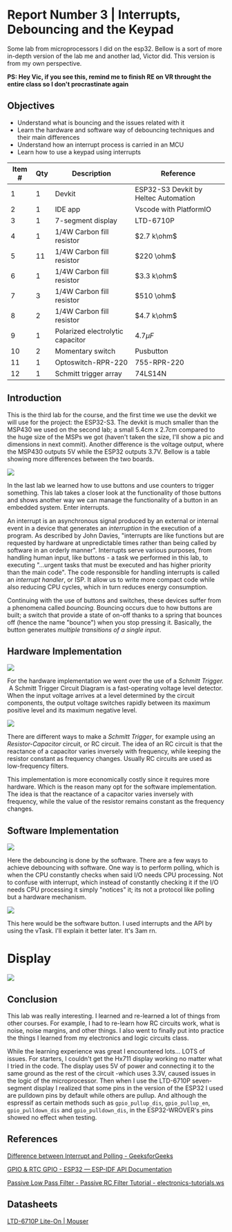 # Report Number 3 | Interrupts, Debouncing and the Keypad

Some lab from microprocessors I did on the esp32. Bellow is a sort of more in-depth version of the lab me and another lad, Victor did. This version is from my own perspective. 

**PS: Hey Vic, if you see this, remind me to finish RE on VR throught the entire class so I don't procrastinate again**

## Objectives

- Understand what is bouncing and the issues related with it
- Learn the hardware and software way of debouncing techniques and their main differences
- Understand how an interrupt process is carried in an MCU
- Learn how to use a keypad using interrupts

| Item # | Qty | Description | Reference |
| ---- | ---- | ---- | ---- |
| 1 | 1 | Devkit | ESP32-S3 Devkit by Heltec Automation |
| 2 | 1 | IDE app | Vscode with PlatformIO |
| 3 | 1 | 7-segment display | LTD-6710P |
| 4 | 1 | 1/4W Carbon fill resistor | $2.7 k\ohm$ |
| 5 | 11 | 1/4W Carbon fill resistor | $220 \ohm$ |
| 6 | 1 | 1/4W Carbon fill resistor | $3.3 k\ohm$ |
| 7 | 3 | 1/4W Carbon fill resistor | $510 \ohm$ |
| 8 | 2 | 1/4W Carbon fill resistor | $4.7 k\ohm$ |
| 9 | 1 | Polarized electrolytic capacitor | $4.7 \mu F$ |
| 10 | 2 | Momentary switch | Pusbutton |
| 11 | 1 | Optoswitch-RPR-220 |  755-RPR-220 |
| 12 | 1 | Schmitt trigger array | 74LS14N |

## Introduction

This is the third lab for the course, and the first time we use the devkit we will use for the project: the ESP32-S3. The devkit is much smaller than the MSP430 we used on the second lab; a small 5.4cm x 2.7cm compared to the huge size of the MSPs we got (haven't taken the size, I'll show a pic and dimensions in next commit). Another difference is the voltage output, where the MSP430 outputs 5V while the ESP32 outputs 3.7V. Bellow is a table showing more differences between the two boards.

![](./assets/Freenove-ESP32-Wrover-CAM-pinout.webp)

In the last lab we learned how to use buttons and use counters to trigger something. This lab takes a closer look at the functionality of those buttons and shows another way we can manage the functionality of a button in an embedded system. Enter interrupts.

An interrupt is an asynchronous signal produced by an external or internal event in a device that generates an _interruption_ in the execution of a program. As described by John Davies, "interrupts are like functions but are requested by hardware at unpredictable times rather than being called by software in an orderly manner". Interrupts serve various purposes, from handling human input, like buttons - a task we performed in this lab, to executing "...urgent tasks that must be executed and has higher priority than the main code". The code responsible for handling interrupts is called an _interrupt handler_, or ISP. It allow us to write more compact code while also reducing CPU cycles, which in turn reduces energy consumption.

Continuing with the use of buttons and switches, these devices suffer from a phenomena called _bouncing_. Bouncing occurs due to how buttons are built; a switch that provide a state of on-off thanks to a spring that bounces off (hence the name "bounce") when you stop pressing it. Basically, the button generates _multiple transitions of a single input_.

## Hardware Implementation

![](./assets/Hardware-Implementation.png)

For the hardware implementation we went over the use of a *Schmitt Trigger.*  A Schmitt Trigger Circuit Diagram is a fast-operating voltage level detector. When the input voltage arrives at a level determined by the circuit components, the output voltage switches rapidly between its maximum positive level and its maximum negative level. 

![](./assets/Hardware-Implementation-Board.jpg)

There are different ways to make a *Schmitt Trigger*, for example using an *Resistor-Capacitor* circuit, or RC circuit. The idea of an RC circuit is that the reactance of a capacitor varies inversely with frequency, while keeping the resistor constant as frequency changes. Usually RC circuits are used as low-frequency filters.

This implementation is more economically costly since it requires more hardware. Which is the reason many opt for the software implementation. The idea is that the reactance of a capacitor varies inversely with frequency, while the value of the resistor remains constant as the frequency changes.

## Software Implementation

![](./assets/Software-Implementation.png)

Here the debouncing is done by the software. There are a few ways to achieve debouncing with software. One way is to perform polling, which is when the CPU constantly checks when said I/O needs CPU processing. Not to confuse with interrupt, which instead of constantly checking it if the I/O needs CPU processing it simply "notices" it; its not a protocol like polling but a hardware mechanism.

![](./assets/Software-Implementation-Board.jpg)

This here would be the software button. I used interrupts and the API by using the vTask. I'll explain it better later. It's 3am rn.

# Display

![](./assets/seven-segment-display.jpg)

## Conclusion

This lab was really interesting. I learned and re-learned a lot of things from other courses. For example, I had to re-learn how RC circuits work, what is noise, noise margins, and other things. I also went to finally put into practice the things I learned from my electronics and logic circuits class.

While the learning experience was great I encountered lots... LOTS of issues. For starters, I couldn't get the Hx711 display working no matter what I tried in the code. The display uses 5V of power and connecting it to the same ground as the rest of the circuit -which uses 3.3V, caused issues in the logic of the microprocessor. Then when I use the LTD-6710P seven-segment display I realized that some pins in the version of the ESP32 I used are pulldown pins by default while others are pullup. And although the espressif as certain methods such as `gpio_pullup_dis`, `gpio_pullup_en`, `gpio_pulldown_dis` and `gpio_pulldown_dis`, in the ESP32-WROVER's pins showed no effect when testing.

## References

[Difference between Interrupt and Polling - GeeksforGeeks](https://www.geeksforgeeks.org/difference-between-interrupt-and-polling/)

[GPIO & RTC GPIO - ESP32 — ESP-IDF API Documentation](https://docs.espressif.com/projects/esp-idf/en/latest/esp32/api-reference/peripherals/gpio.html#_CPPv413gpio_config_t)

[Passive Low Pass Filter - Passive RC Filter Tutorial - electronics-tutorials.ws](https://www.electronics-tutorials.ws/filter/filter_2.html)

## Datasheets

[LTD-6710P Lite-On | Mouser](./datasheets/lite-on_lites09086-1-17372401.pdf)
